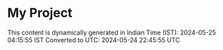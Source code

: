 # My Project

This content is dynamically generated in Indian Time (IST): 2024-05-25 04:15:55 IST
Converted to UTC: 2024-05-24 22:45:55 UTC
